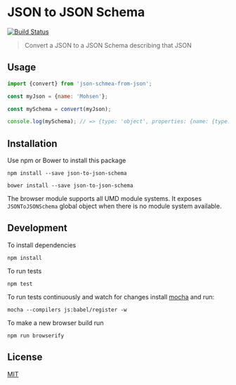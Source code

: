 # JSON to JSON Schema


[![Build Status](https://travis-ci.org/mohsen1/json-to-json-schema.svg?branch=master)](https://travis-ci.org/mohsen1/json-to-json-schema)

> Convert a JSON to a JSON Schema describing that JSON

## Usage

```js
import {convert} from 'json-schmea-from-json';

const myJson = {name: 'Mohsen'};

const mySchema = convert(myJson);

console.log(mySchema); // => {type: 'object', properties: {name: {type: 'string'}}}
```

## Installation
Use npm or Bower to install this package

```
npm install --save json-to-json-schema
```
```
bower install --save json-to-json-schema
```
The browser module supports all UMD module systems. It exposes `JSONToJSONSchema` global object when there is no module system available.

## Development
To install dependencies

```
npm install
```

To run tests

```
npm test
```

To run tests continuously and watch for changes install [mocha](https://mochajs.org/) and run:

```
mocha --compilers js:babel/register -w
```

To make a new browser build run

```
npm run browserify
```

## License
[MIT](./LICENSE)
